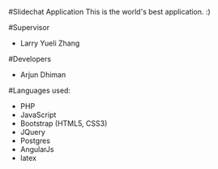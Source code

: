#Slidechat Application
This is the world's best application. :)

#Supervisor
- Larry Yueli Zhang

#Developers
- Arjun Dhiman

#Languages used:
- PHP
- JavaScript
- Bootstrap (HTML5, CSS3)
- JQuery
- Postgres
- AngularJs
- latex
